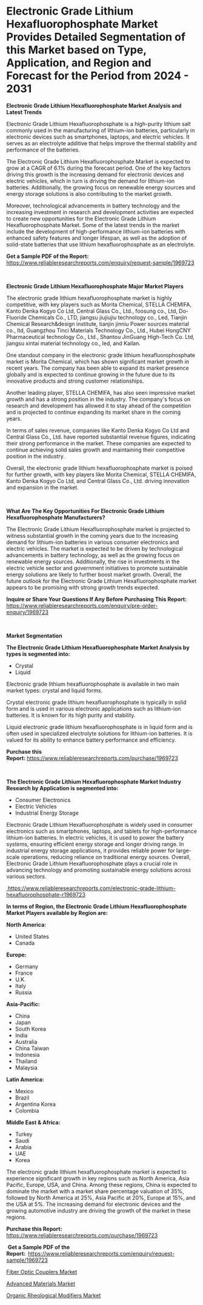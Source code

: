 <p><h1>Electronic Grade Lithium Hexafluorophosphate Market Provides Detailed Segmentation of this Market based on Type, Application, and Region and Forecast for the Period from 2024 - 2031</h1></p><p><strong>Electronic Grade Lithium Hexafluorophosphate Market Analysis and Latest Trends</strong></p>
<p><p>Electronic Grade Lithium Hexafluorophosphate is a high-purity lithium salt commonly used in the manufacturing of lithium-ion batteries, particularly in electronic devices such as smartphones, laptops, and electric vehicles. It serves as an electrolyte additive that helps improve the thermal stability and performance of the batteries.</p><p>The Electronic Grade Lithium Hexafluorophosphate Market is expected to grow at a CAGR of 6.1% during the forecast period. One of the key factors driving this growth is the increasing demand for electronic devices and electric vehicles, which in turn is driving the demand for lithium-ion batteries. Additionally, the growing focus on renewable energy sources and energy storage solutions is also contributing to the market growth.</p><p>Moreover, technological advancements in battery technology and the increasing investment in research and development activities are expected to create new opportunities for the Electronic Grade Lithium Hexafluorophosphate Market. Some of the latest trends in the market include the development of high-performance lithium-ion batteries with enhanced safety features and longer lifespan, as well as the adoption of solid-state batteries that use lithium hexafluorophosphate as an electrolyte.</p></p>
<p><strong>Get a Sample PDF of the Report:&nbsp;</strong> <a href="https://www.reliableresearchreports.com/enquiry/request-sample/1969723">https://www.reliableresearchreports.com/enquiry/request-sample/1969723</a></p>
<p>&nbsp;</p>
<p><strong>Electronic Grade Lithium Hexafluorophosphate Major Market Players</strong></p>
<p><p>The electronic grade lithium hexafluorophosphate market is highly competitive, with key players such as Morita Chemical, STELLA CHEMIFA, Kanto Denka Kogyo Co Ltd, Central Glass Co., Ltd., foosung co., Ltd, Do-Fluoride Chemicals Co., LTD, jiangsu jiujiujiu technology co., Led, Tianjin Chemical Research&design institute, tianjin jinniu Power sources material co., ltd, Guangzhou Tinci Materials Technology Co., Ltd., Hubei HongCNY Pharmaceutical technology Co., Ltd., Shantou JinGuang High-Tech Co. Ltd, jiangsu xintai material technology co., led, and Kailan.</p><p>One standout company in the electronic grade lithium hexafluorophosphate market is Morita Chemical, which has shown significant market growth in recent years. The company has been able to expand its market presence globally and is expected to continue growing in the future due to its innovative products and strong customer relationships.</p><p>Another leading player, STELLA CHEMIFA, has also seen impressive market growth and has a strong position in the industry. The company's focus on research and development has allowed it to stay ahead of the competition and is projected to continue expanding its market share in the coming years.</p><p>In terms of sales revenue, companies like Kanto Denka Kogyo Co Ltd and Central Glass Co., Ltd. have reported substantial revenue figures, indicating their strong performance in the market. These companies are expected to continue achieving solid sales growth and maintaining their competitive position in the industry.</p><p>Overall, the electronic grade lithium hexafluorophosphate market is poised for further growth, with key players like Morita Chemical, STELLA CHEMIFA, Kanto Denka Kogyo Co Ltd, and Central Glass Co., Ltd. driving innovation and expansion in the market.</p></p>
<p>&nbsp;</p>
<p><strong>What Are The Key Opportunities For Electronic Grade Lithium Hexafluorophosphate Manufacturers?</strong></p>
<p><p>The Electronic Grade Lithium Hexafluorophosphate market is projected to witness substantial growth in the coming years due to the increasing demand for lithium-ion batteries in various consumer electronics and electric vehicles. The market is expected to be driven by technological advancements in battery technology, as well as the growing focus on renewable energy sources. Additionally, the rise in investments in the electric vehicle sector and government initiatives to promote sustainable energy solutions are likely to further boost market growth. Overall, the future outlook for the Electronic Grade Lithium Hexafluorophosphate market appears to be promising with strong growth trends expected.</p></p>
<p><strong>Inquire or Share Your Questions If Any Before Purchasing This Report:</strong> <a href="https://www.reliableresearchreports.com/enquiry/pre-order-enquiry/1969723">https://www.reliableresearchreports.com/enquiry/pre-order-enquiry/1969723</a></p>
<p>&nbsp;</p>
<p><strong>Market Segmentation</strong></p>
<p><strong>The Electronic Grade Lithium Hexafluorophosphate Market Analysis by types is segmented into:</strong></p>
<p><ul><li>Crystal</li><li>Liquid</li></ul></p>
<p><p>Electronic grade lithium hexafluorophosphate is available in two main market types: crystal and liquid forms. </p><p>Crystal electronic grade lithium hexafluorophosphate is typically in solid form and is used in various electronic applications such as lithium-ion batteries. It is known for its high purity and stability.</p><p>Liquid electronic grade lithium hexafluorophosphate is in liquid form and is often used in specialized electrolyte solutions for lithium-ion batteries. It is valued for its ability to enhance battery performance and efficiency.</p></p>
<p><strong>Purchase this Report:&nbsp;</strong><a href="https://www.reliableresearchreports.com/purchase/1969723">https://www.reliableresearchreports.com/purchase/1969723</a></p>
<p>&nbsp;</p>
<p><strong>The Electronic Grade Lithium Hexafluorophosphate Market Industry Research by Application is segmented into:</strong></p>
<p><ul><li>Consumer Electronics</li><li>Electric Vehicles</li><li>Industrial Energy Storage</li></ul></p>
<p><p>Electronic Grade Lithium Hexafluorophosphate is widely used in consumer electronics such as smartphones, laptops, and tablets for high-performance lithium-ion batteries. In electric vehicles, it is used to power the battery systems, ensuring efficient energy storage and longer driving range. In industrial energy storage applications, it provides reliable power for large-scale operations, reducing reliance on traditional energy sources. Overall, Electronic Grade Lithium Hexafluorophosphate plays a crucial role in advancing technology and promoting sustainable energy solutions across various sectors.</p></p>
<p><a href="https://www.reliableresearchreports.com/electronic-grade-lithium-hexafluorophosphate-r1969723">&nbsp;https://www.reliableresearchreports.com/electronic-grade-lithium-hexafluorophosphate-r1969723</a></p>
<p><strong>In terms of Region, the Electronic Grade Lithium Hexafluorophosphate Market Players available by Region are:</strong></p>
<p>
    <p> <strong> North America: </strong>
        <ul>
            <li>United States</li>
            <li>Canada</li>
        </ul>
        </p> 
    <p> <strong> Europe: </strong>
        <ul>
            <li>Germany</li>
            <li>France</li>
            <li>U.K.</li>
            <li>Italy</li>
            <li>Russia</li>
        </ul>
        </p> 
    <p> <strong> Asia-Pacific: </strong>
        <ul>
            <li>China</li>
            <li>Japan</li>
            <li>South Korea</li>
            <li>India</li>
            <li>Australia</li>
            <li>China Taiwan</li>
            <li>Indonesia</li>
            <li>Thailand</li>
            <li>Malaysia</li>
        </ul>
        </p> 
    <p> <strong> Latin America: </strong>
        <ul>
            <li>Mexico</li>
            <li>Brazil</li>
            <li>Argentina Korea</li>
            <li>Colombia</li>
        </ul>
        </p> 
    <p> <strong> Middle East & Africa: </strong>
        <ul>
            <li>Turkey</li>
            <li>Saudi</li>
            <li>Arabia</li>
            <li>UAE</li>
            <li>Korea</li>
        </ul>
    </p>
    </p>
<p><p>The electronic grade lithium hexafluorophosphate market is expected to experience significant growth in key regions such as North America, Asia Pacific, Europe, USA, and China. Among these regions, China is expected to dominate the market with a market share percentage valuation of 35%, followed by North America at 25%, Asia Pacific at 20%, Europe at 15%, and the USA at 5%. The increasing demand for electronic devices and the growing automotive industry are driving the growth of the market in these regions.</p></p>
<p><strong>Purchase this Report: </strong><a href="https://www.reliableresearchreports.com/purchase/1969723">https://www.reliableresearchreports.com/purchase/1969723</a></p>
<p>&nbsp;<strong>Get a Sample PDF of the Report:&nbsp;&nbsp;</strong><a href="https://www.reliableresearchreports.com/enquiry/request-sample/1969723">https://www.reliableresearchreports.com/enquiry/request-sample/1969723</a></p>
<p><strong></strong></p>
<p><p><a href="https://github.com/tanyaal2024/Market-Research-Report-List-1/blob/main/fiber-optic-couplers-market.md">Fiber Optic Couplers Market</a></p><p><a href="https://medium.com/@tiannaorton6767/advanced-materials-market-share-and-new-trends-analysis-by-its-type-application-end-use-and-4581086ceb53">Advanced Materials Market</a></p><p><a href="https://medium.com/@jacobwilkins67/organic-rheological-modifiers-market-global-market-insights-and-sales-trends-2024-to-2031-8244cfd885fd">Organic Rheological Modifiers Market</a></p></p>